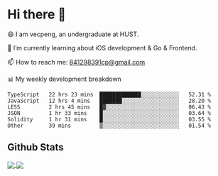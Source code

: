 
# Hi there 👋
😄 I am vecpeng, an undergraduate at HUST.

🌱 I’m currently learning about iOS development & Go & Frontend.

📫 How to reach me: 841298391cp@gmail.com

📊 My weekly development breakdown
<!--START_SECTION:waka-->

```text
TypeScript   22 hrs 23 mins  █████████████░░░░░░░░░░░░   52.31 %
JavaScript   12 hrs 4 mins   ███████░░░░░░░░░░░░░░░░░░   28.20 %
LESS         2 hrs 45 mins   █▓░░░░░░░░░░░░░░░░░░░░░░░   06.43 %
JSON         1 hr 33 mins    █░░░░░░░░░░░░░░░░░░░░░░░░   03.64 %
Solidity     1 hr 31 mins    █░░░░░░░░░░░░░░░░░░░░░░░░   03.55 %
Other        39 mins         ▒░░░░░░░░░░░░░░░░░░░░░░░░   01.54 %
```

<!--END_SECTION:waka-->

## Github Stats
<a href="https://github.com/anuraghazra/github-readme-stats">
  <img align="center" src="https://github-readme-stats.vercel.app/api?username=vecpeng&count_private=true&hide=stars" />
</a>
<a href="https://github.com/anuraghazra/convoychat">
  <img align="center" src="https://github-readme-stats.vercel.app/api/top-langs/?username=vecpeng&layout=compact" />
</a>
